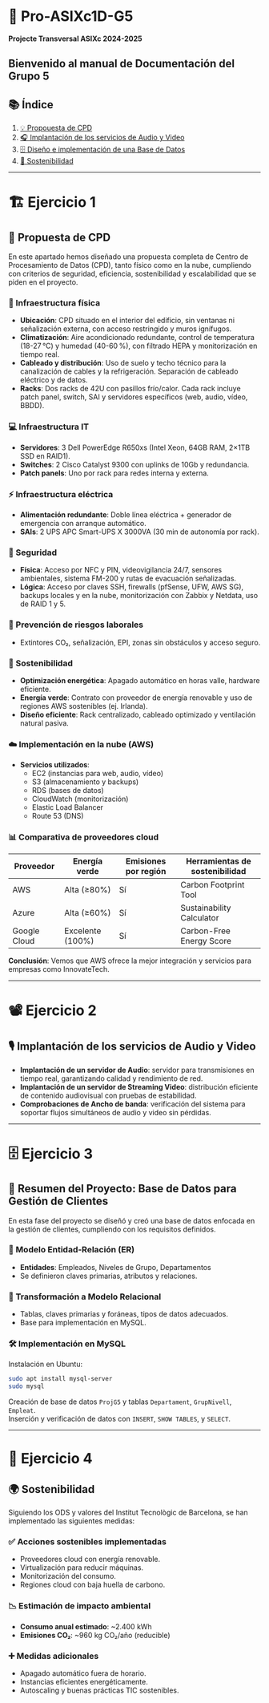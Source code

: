 
# 🚀 Pro-ASIXc1D-G5  
**Projecte Transversal ASIXc 2024-2025**

Bienvenido al manual de Documentación del Grupo 5  
---

## 📚 Índice
1. [💡 Propouesta de CPD](#Ejercicio_1)
2. [🎧 Implantación de los servicios de Audio y Video](#ejercicio-2)
3. [🗄️ Diseño e implementación de una Base de Datos](#ejercicio-3)
4. [🌱 Sostenibilidad](#ejercicio-4)

---
<!-- Ejercicio 1 -->
# 🏗️ Ejercicio 1  
## 🧠 Propuesta de CPD

En este apartado hemos diseñado una propuesta completa de Centro de Procesamiento de Datos (CPD), tanto físico como en la nube, cumpliendo con criterios de seguridad, eficiencia, sostenibilidad y escalabilidad que se piden en el proyecto.

### 🏢 Infraestructura física

- **Ubicación**: CPD situado en el interior del edificio, sin ventanas ni señalización externa, con acceso restringido y muros ignífugos.
- **Climatización**: Aire acondicionado redundante, control de temperatura (18-27 °C) y humedad (40-60 %), con filtrado HEPA y monitorización en tiempo real.
- **Cableado y distribución**: Uso de suelo y techo técnico para la canalización de cables y la refrigeración. Separación de cableado eléctrico y de datos.
- **Racks**: Dos racks de 42U con pasillos frío/calor. Cada rack incluye patch panel, switch, SAI y servidores específicos (web, audio, vídeo, BBDD).

### 💻 Infraestructura IT

- **Servidores**: 3 Dell PowerEdge R650xs (Intel Xeon, 64GB RAM, 2×1TB SSD en RAID1).
- **Switches**: 2 Cisco Catalyst 9300 con uplinks de 10Gb y redundancia.
- **Patch panels**: Uno por rack para redes interna y externa.

### ⚡ Infraestructura eléctrica

- **Alimentación redundante**: Doble línea eléctrica + generador de emergencia con arranque automático.
- **SAIs**: 2 UPS APC Smart-UPS X 3000VA (30 min de autonomía por rack).

### 🔐 Seguridad

- **Física**: Acceso por NFC y PIN, videovigilancia 24/7, sensores ambientales, sistema FM-200 y rutas de evacuación señalizadas.
- **Lógica**: Acceso por claves SSH, firewalls (pfSense, UFW, AWS SG), backups locales y en la nube, monitorización con Zabbix y Netdata, uso de RAID 1 y 5.

### 🦺 Prevención de riesgos laborales

- Extintores CO₂, señalización, EPI, zonas sin obstáculos y acceso seguro.

### 🌿 Sostenibilidad

- **Optimización energética**: Apagado automático en horas valle, hardware eficiente.
- **Energía verde**: Contrato con proveedor de energía renovable y uso de regiones AWS sostenibles (ej. Irlanda).
- **Diseño eficiente**: Rack centralizado, cableado optimizado y ventilación natural pasiva.

### ☁️ Implementación en la nube (AWS)

- **Servicios utilizados**:
  - EC2 (instancias para web, audio, vídeo)
  - S3 (almacenamiento y backups)
  - RDS (bases de datos)
  - CloudWatch (monitorización)
  - Elastic Load Balancer
  - Route 53 (DNS)

### 📊 Comparativa de proveedores cloud

| Proveedor     | Energía verde | Emisiones por región | Herramientas de sostenibilidad              |
|---------------|---------------|-----------------------|--------------------------------------------|
| AWS           | Alta (≥80%)   | Sí                    | Carbon Footprint Tool                      |
| Azure         | Alta (≥60%)   | Sí                    | Sustainability Calculator                  |
| Google Cloud  | Excelente (100%) | Sí                  | Carbon-Free Energy Score                  |

**Conclusión**: Vemos que AWS ofrece la mejor integración y servicios para empresas como InnovateTech.

---
<!-- Ejercicio 2 -->
# 📽️ Ejercicio 2  
## 🎙️ Implantación de los servicios de Audio y Video

- **Implantación de un servidor de Audio**: servidor para transmisiones en tiempo real, garantizando calidad y rendimiento de red.
- **Implantación de un servidor de Streaming Video**: distribución eficiente de contenido audiovisual con pruebas de estabilidad.
- **Comprobaciones de Ancho de banda**: verificación del sistema para soportar flujos simultáneos de audio y video sin pérdidas.

---
<!-- Ejercicio 3 -->
# 🗄️ Ejercicio 3  
## 🧾 Resumen del Proyecto: Base de Datos para Gestión de Clientes

En esta fase del proyecto se diseñó y creó una base de datos enfocada en la gestión de clientes, cumpliendo con los requisitos definidos.

### 🧩 Modelo Entidad-Relación (ER)

- **Entidades**: Empleados, Niveles de Grupo, Departamentos
- Se definieron claves primarias, atributos y relaciones.

### 🔄 Transformación a Modelo Relacional

- Tablas, claves primarias y foráneas, tipos de datos adecuados.
- Base para implementación en MySQL.

### 🛠️ Implementación en MySQL

Instalación en Ubuntu:

```bash
sudo apt install mysql-server
sudo mysql
```

Creación de base de datos `ProjG5` y tablas `Departament`, `GrupNivell`, `Empleat`.  
Inserción y verificación de datos con `INSERT`, `SHOW TABLES`, y `SELECT`.

---
<!-- Ejercicio 4 -->
# 🌱 Ejercicio 4  
## 🌍 Sostenibilidad

Siguiendo los ODS y valores del Institut Tecnològic de Barcelona, se han implementado las siguientes medidas:

### ✅ Acciones sostenibles implementadas

- Proveedores cloud con energía renovable.
- Virtualización para reducir máquinas.
- Monitorización del consumo.
- Regiones cloud con baja huella de carbono.

### 📉 Estimación de impacto ambiental

- **Consumo anual estimado**: ~2.400 kWh
- **Emisiones CO₂**: ~960 kg CO₂/año (reducible)

### ➕ Medidas adicionales

- Apagado automático fuera de horario.
- Instancias eficientes energéticamente.
- Autoscaling y buenas prácticas TIC sostenibles.
